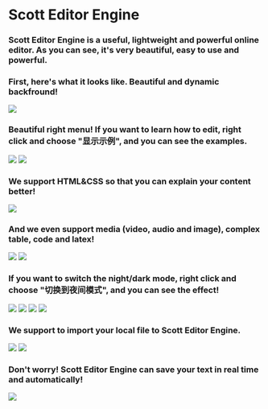 # Scott Editor Engine

### Scott Editor Engine is a useful, lightweight and powerful online editor. As you can see, it's very beautiful, easy to use and powerful.

### First, here's what it looks like. Beautiful and dynamic backfround!
![](https://github.com/ScottSmith666/ScottEditorEngine-LikeMarkdown/blob/master/desc/%E5%B1%8F%E5%B9%95%E6%88%AA%E5%9B%BE%202024-04-14%20221833.png)

### Beautiful right menu! If you want to learn how to edit, right click and choose "显示示例", and you can see the examples.
![](https://github.com/ScottSmith666/ScottEditorEngine-LikeMarkdown/blob/master/desc/%E5%B1%8F%E5%B9%95%E6%88%AA%E5%9B%BE%202024-04-14%20221854.png)
![](https://github.com/ScottSmith666/ScottEditorEngine-LikeMarkdown/blob/master/desc/%E5%B1%8F%E5%B9%95%E6%88%AA%E5%9B%BE%202024-04-14%20221910.png)

### We support HTML&CSS so that you can explain your content better!
![](https://github.com/ScottSmith666/ScottEditorEngine-LikeMarkdown/blob/master/desc/%E5%B1%8F%E5%B9%95%E6%88%AA%E5%9B%BE%202024-04-14%20221934.png)

### And we even support media (video, audio and image), complex table, code and latex!
![](https://github.com/ScottSmith666/ScottEditorEngine-LikeMarkdown/blob/master/desc/%E5%B1%8F%E5%B9%95%E6%88%AA%E5%9B%BE%202024-04-14%20221959.png)
![](https://github.com/ScottSmith666/ScottEditorEngine-LikeMarkdown/blob/master/desc/%E5%B1%8F%E5%B9%95%E6%88%AA%E5%9B%BE%202024-04-14%20222025.png)

### If you want to switch the night/dark mode, right click and choose "切换到夜间模式", and you can see the effect!
![](https://github.com/ScottSmith666/ScottEditorEngine-LikeMarkdown/blob/master/desc/%E5%B1%8F%E5%B9%95%E6%88%AA%E5%9B%BE%202024-04-14%20222043.png)
![](https://github.com/ScottSmith666/ScottEditorEngine-LikeMarkdown/blob/master/desc/%E5%B1%8F%E5%B9%95%E6%88%AA%E5%9B%BE%202024-04-14%20222201.png)
![](https://github.com/ScottSmith666/ScottEditorEngine-LikeMarkdown/blob/master/desc/%E5%B1%8F%E5%B9%95%E6%88%AA%E5%9B%BE%202024-04-14%20222106.png)
![](https://github.com/ScottSmith666/ScottEditorEngine-LikeMarkdown/blob/master/desc/%E5%B1%8F%E5%B9%95%E6%88%AA%E5%9B%BE%202024-04-14%20222143.png)

### We support to import your local file to Scott Editor Engine.
![](https://github.com/ScottSmith666/ScottEditorEngine-LikeMarkdown/blob/master/desc/%E5%B1%8F%E5%B9%95%E6%88%AA%E5%9B%BE%202024-04-14%20222415.png)
![](https://github.com/ScottSmith666/ScottEditorEngine-LikeMarkdown/blob/master/desc/%E5%B1%8F%E5%B9%95%E6%88%AA%E5%9B%BE%202024-04-14%20222504.png)

### Don't worry! Scott Editor Engine can save your text in real time and automatically!
![](https://github.com/ScottSmith666/ScottEditorEngine-LikeMarkdown/blob/master/desc/%E5%B1%8F%E5%B9%95%E6%88%AA%E5%9B%BE%202024-04-14%20222539.png)
